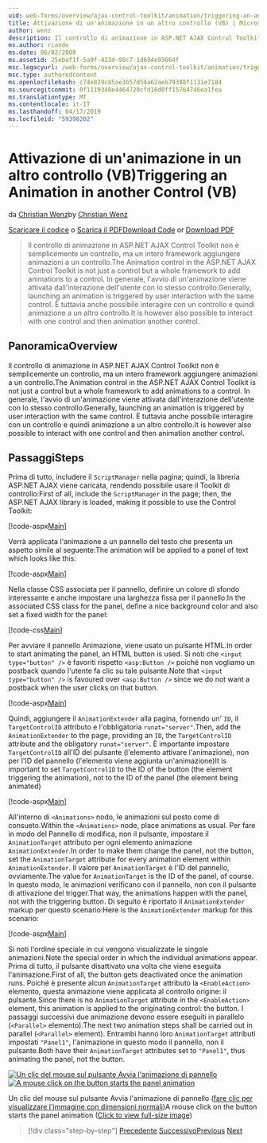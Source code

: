 ```yaml
---
uid: web-forms/overview/ajax-control-toolkit/animation/triggering-an-animation-in-another-control-vb
title: Attivazione di un'animazione in un altro controllo (VB) | Microsoft Docs
author: wenz
description: Il controllo di animazione in ASP.NET AJAX Control Toolkit non è semplicemente un controllo, ma un intero framework aggiungere animazioni a un controllo. In generale, l'avvio di un...
ms.author: riande
ms.date: 06/02/2008
ms.assetid: 25ebaf1f-5a9f-423d-98c7-1d694e93664f
msc.legacyurl: /web-forms/overview/ajax-control-toolkit/animation/triggering-an-animation-in-another-control-vb
msc.type: authoredcontent
ms.openlocfilehash: c74e829c85ae3b57d54a62aeb79388f1131e7184
ms.sourcegitcommit: 0f1119340e4464720cfd16d0ff15764746ea1fea
ms.translationtype: MT
ms.contentlocale: it-IT
ms.lasthandoff: 04/17/2019
ms.locfileid: "59398202"
---
```

# <a name="triggering-an-animation-in-another-control-vb"></a><span data-ttu-id="2f51b-104">Attivazione di un'animazione in un altro controllo (VB)</span><span class="sxs-lookup"><span data-stu-id="2f51b-104">Triggering an Animation in another Control (VB)</span></span>

<span data-ttu-id="2f51b-105">da [Christian Wenz](https://github.com/wenz)</span><span class="sxs-lookup"><span data-stu-id="2f51b-105">by [Christian Wenz](https://github.com/wenz)</span></span>

<span data-ttu-id="2f51b-106">[Scaricare il codice](http://download.microsoft.com/download/f/9/a/f9a26acd-8df4-4484-8a18-199e4598f411/Animation8.vb.zip) o [Scarica il PDF](http://download.microsoft.com/download/6/7/1/6718d452-ff89-4d3f-a90e-c74ec2d636a3/animation8VB.pdf)</span><span class="sxs-lookup"><span data-stu-id="2f51b-106">[Download Code](http://download.microsoft.com/download/f/9/a/f9a26acd-8df4-4484-8a18-199e4598f411/Animation8.vb.zip) or [Download PDF](http://download.microsoft.com/download/6/7/1/6718d452-ff89-4d3f-a90e-c74ec2d636a3/animation8VB.pdf)</span></span>

> <span data-ttu-id="2f51b-107">Il controllo di animazione in ASP.NET AJAX Control Toolkit non è semplicemente un controllo, ma un intero framework aggiungere animazioni a un controllo.</span><span class="sxs-lookup"><span data-stu-id="2f51b-107">The Animation control in the ASP.NET AJAX Control Toolkit is not just a control but a whole framework to add animations to a control.</span></span> <span data-ttu-id="2f51b-108">In generale, l'avvio di un'animazione viene attivata dall'interazione dell'utente con lo stesso controllo.</span><span class="sxs-lookup"><span data-stu-id="2f51b-108">Generally, launching an animation is triggered by user interaction with the same control.</span></span> <span data-ttu-id="2f51b-109">È tuttavia anche possibile interagire con un controllo e quindi animazione a un altro controllo.</span><span class="sxs-lookup"><span data-stu-id="2f51b-109">It is however also possible to interact with one control and then animation another control.</span></span>


## <a name="overview"></a><span data-ttu-id="2f51b-110">Panoramica</span><span class="sxs-lookup"><span data-stu-id="2f51b-110">Overview</span></span>

<span data-ttu-id="2f51b-111">Il controllo di animazione in ASP.NET AJAX Control Toolkit non è semplicemente un controllo, ma un intero framework aggiungere animazioni a un controllo.</span><span class="sxs-lookup"><span data-stu-id="2f51b-111">The Animation control in the ASP.NET AJAX Control Toolkit is not just a control but a whole framework to add animations to a control.</span></span> <span data-ttu-id="2f51b-112">In generale, l'avvio di un'animazione viene attivata dall'interazione dell'utente con lo stesso controllo.</span><span class="sxs-lookup"><span data-stu-id="2f51b-112">Generally, launching an animation is triggered by user interaction with the same control.</span></span> <span data-ttu-id="2f51b-113">È tuttavia anche possibile interagire con un controllo e quindi animazione a un altro controllo.</span><span class="sxs-lookup"><span data-stu-id="2f51b-113">It is however also possible to interact with one control and then animation another control.</span></span>

## <a name="steps"></a><span data-ttu-id="2f51b-114">Passaggi</span><span class="sxs-lookup"><span data-stu-id="2f51b-114">Steps</span></span>

<span data-ttu-id="2f51b-115">Prima di tutto, includere il `ScriptManager` nella pagina; quindi, la libreria ASP.NET AJAX viene caricata, rendendo possibile usare il Toolkit di controllo:</span><span class="sxs-lookup"><span data-stu-id="2f51b-115">First of all, include the `ScriptManager` in the page; then, the ASP.NET AJAX library is loaded, making it possible to use the Control Toolkit:</span></span>

[!code-aspx[Main](triggering-an-animation-in-another-control-vb/samples/sample1.aspx)]

<span data-ttu-id="2f51b-116">Verrà applicata l'animazione a un pannello del testo che presenta un aspetto simile al seguente:</span><span class="sxs-lookup"><span data-stu-id="2f51b-116">The animation will be applied to a panel of text which looks like this:</span></span>

[!code-aspx[Main](triggering-an-animation-in-another-control-vb/samples/sample2.aspx)]

<span data-ttu-id="2f51b-117">Nella classe CSS associata per il pannello, definire un colore di sfondo interessante e anche impostare una larghezza fissa per il pannello:</span><span class="sxs-lookup"><span data-stu-id="2f51b-117">In the associated CSS class for the panel, define a nice background color and also set a fixed width for the panel:</span></span>

[!code-css[Main](triggering-an-animation-in-another-control-vb/samples/sample3.css)]

<span data-ttu-id="2f51b-118">Per avviare il pannello Animazione, viene usato un pulsante HTML.</span><span class="sxs-lookup"><span data-stu-id="2f51b-118">In order to start animating the panel, an HTML button is used.</span></span> <span data-ttu-id="2f51b-119">Si noti che `<input type="button" />` è favoriti rispetto `<asp:Button />` poiché non vogliamo un postback quando l'utente fa clic su tale pulsante.</span><span class="sxs-lookup"><span data-stu-id="2f51b-119">Note that `<input type="button" />` is favoured over `<asp:Button />` since we do not want a postback when the user clicks on that button.</span></span>

[!code-aspx[Main](triggering-an-animation-in-another-control-vb/samples/sample4.aspx)]

<span data-ttu-id="2f51b-120">Quindi, aggiungere il `AnimationExtender` alla pagina, fornendo un' `ID`, il `TargetControlID` attributo e l'obbligatoria `runat="server"`.</span><span class="sxs-lookup"><span data-stu-id="2f51b-120">Then, add the `AnimationExtender` to the page, providing an `ID`, the `TargetControlID` attribute and the obligatory `runat="server"`.</span></span> <span data-ttu-id="2f51b-121">È importante impostare `TargetControlID` all'ID del pulsante (l'elemento attivare l'animazione), non per l'ID del pannello (l'elemento viene aggiunta un'animazione)</span><span class="sxs-lookup"><span data-stu-id="2f51b-121">It is important to set `TargetControlID` to the ID of the button (the element triggering the animation), not to the ID of the panel (the element being animated)</span></span>

[!code-aspx[Main](triggering-an-animation-in-another-control-vb/samples/sample5.aspx)]

<span data-ttu-id="2f51b-122">All'interno di `<Animations>` nodo, le animazioni sul posto come di consueto.</span><span class="sxs-lookup"><span data-stu-id="2f51b-122">Within the `<Animations>` node, place animations as usual.</span></span> <span data-ttu-id="2f51b-123">Per fare in modo del Pannello di modifica, non il pulsante, impostare il `AnimationTarget` attributo per ogni elemento animazione `AnimationExtender`.</span><span class="sxs-lookup"><span data-stu-id="2f51b-123">In order to make them change the panel, not the button, set the `AnimationTarget` attribute for every animation element within `AnimationExtender`.</span></span> <span data-ttu-id="2f51b-124">Il valore per `AnimationTarget` è l'ID del pannello, ovviamente.</span><span class="sxs-lookup"><span data-stu-id="2f51b-124">The value for `AnimationTarget` is the ID of the panel, of course.</span></span> <span data-ttu-id="2f51b-125">In questo modo, le animazioni verificano con il pannello, non con il pulsante di attivazione del trigger.</span><span class="sxs-lookup"><span data-stu-id="2f51b-125">That way, the animations happen with the panel, not with the triggering button.</span></span> <span data-ttu-id="2f51b-126">Di seguito è riportato il `AnimationExtender` markup per questo scenario:</span><span class="sxs-lookup"><span data-stu-id="2f51b-126">Here is the `AnimationExtender` markup for this scenario:</span></span>

[!code-aspx[Main](triggering-an-animation-in-another-control-vb/samples/sample6.aspx)]

<span data-ttu-id="2f51b-127">Si noti l'ordine speciale in cui vengono visualizzate le singole animazioni.</span><span class="sxs-lookup"><span data-stu-id="2f51b-127">Note the special order in which the individual animations appear.</span></span> <span data-ttu-id="2f51b-128">Prima di tutto, il pulsante disattivato una volta che viene eseguita l'animazione.</span><span class="sxs-lookup"><span data-stu-id="2f51b-128">First of all, the button gets deactivated once the animation runs.</span></span> <span data-ttu-id="2f51b-129">Poiché è presente alcun `AnimationTarget` attributo la `<EnableAction>` elemento, questa animazione viene applicata al controllo origine: il pulsante.</span><span class="sxs-lookup"><span data-stu-id="2f51b-129">Since there is no `AnimationTarget` attribute in the `<EnableAction>` element, this animation is applied to the originating control: the button.</span></span> <span data-ttu-id="2f51b-130">I passaggi successivi due animazione devono essere eseguiti in parallelo (`<Parallel>` elemento).</span><span class="sxs-lookup"><span data-stu-id="2f51b-130">The next two animation steps shall be carried out in parallel (`<Parallel>` element).</span></span> <span data-ttu-id="2f51b-131">Entrambi hanno loro `AnimationTarget` attributi impostati `"Panel1"`, l'animazione in questo modo il pannello, non il pulsante.</span><span class="sxs-lookup"><span data-stu-id="2f51b-131">Both have their `AnimationTarget` attributes set to `"Panel1"`, thus animating the panel, not the button.</span></span>


<span data-ttu-id="2f51b-132">[![Un clic del mouse sul pulsante Avvia l'animazione di pannello](triggering-an-animation-in-another-control-vb/_static/image2.png)](triggering-an-animation-in-another-control-vb/_static/image1.png)</span><span class="sxs-lookup"><span data-stu-id="2f51b-132">[![A mouse click on the button starts the panel animation](triggering-an-animation-in-another-control-vb/_static/image2.png)](triggering-an-animation-in-another-control-vb/_static/image1.png)</span></span>

<span data-ttu-id="2f51b-133">Un clic del mouse sul pulsante Avvia l'animazione di pannello ([fare clic per visualizzare l'immagine con dimensioni normali](triggering-an-animation-in-another-control-vb/_static/image3.png))</span><span class="sxs-lookup"><span data-stu-id="2f51b-133">A mouse click on the button starts the panel animation ([Click to view full-size image](triggering-an-animation-in-another-control-vb/_static/image3.png))</span></span>

> [!div class="step-by-step"]
> <span data-ttu-id="2f51b-134">[Precedente](disabling-actions-during-animation-vb.md)
> [Successivo](modifying-animations-from-the-server-side-vb.md)</span><span class="sxs-lookup"><span data-stu-id="2f51b-134">[Previous](disabling-actions-during-animation-vb.md)
[Next](modifying-animations-from-the-server-side-vb.md)</span></span>

